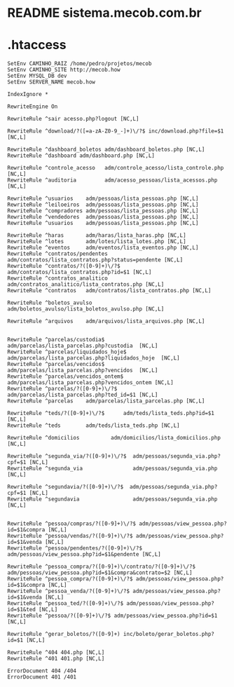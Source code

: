README sistema.mecob.com.br
====================

# .htaccess
    SetEnv CAMINHO_RAIZ /home/pedro/projetos/mecob
    SetEnv CAMINHO_SITE http://mecob.how
    SetEnv MYSQL_DB dev
    SetEnv SERVER_NAME mecob.how

    IndexIgnore *

    RewriteEngine On

    RewriteRule ^sair acesso.php?logout [NC,L]

    RewriteRule ^download/?([=a-zA-Z0-9_-]+)\/?$ inc/download.php?file=$1 [NC,L]

    RewriteRule ^dashboard_boletos adm/dashboard_boletos.php [NC,L]
    RewriteRule ^dashboard adm/dashboard.php [NC,L]

    RewriteRule ^controle_acesso   adm/controle_acesso/lista_controle.php [NC,L]
    RewriteRule ^auditoria   	   adm/acesso_pessoas/lista_acessos.php [NC,L]

    RewriteRule ^usuarios    adm/pessoas/lista_pessoas.php [NC,L]
    RewriteRule ^leiloeiros  adm/pessoas/lista_pessoas.php [NC,L]
    RewriteRule ^compradores adm/pessoas/lista_pessoas.php [NC,L]
    RewriteRule ^vendedores  adm/pessoas/lista_pessoas.php [NC,L]
    RewriteRule ^usuarios    adm/pessoas/lista_pessoas.php [NC,L]

    RewriteRule ^haras 		 adm/haras/lista_haras.php [NC,L]
    RewriteRule ^lotes 		 adm/lotes/lista_lotes.php [NC,L]
    RewriteRule ^eventos 	 adm/eventos/lista_eventos.php [NC,L]
    RewriteRule ^contratos/pendentes 	 adm/contratos/lista_contratos.php?status=pendente [NC,L]
    RewriteRule ^contratos/?([0-9]+)\/?$ 	 adm/contratos/lista_contratos.php?id=$1 [NC,L]
    RewriteRule ^contratos_analitico 	 adm/contratos_analitico/lista_contratos.php [NC,L]
    RewriteRule ^contratos 	 adm/contratos/lista_contratos.php [NC,L]

    RewriteRule ^boletos_avulso 		 adm/boletos_avulso/lista_boletos_avulso.php [NC,L]

    RewriteRule ^arquivos 	 adm/arquivos/lista_arquivos.php [NC,L]


    RewriteRule ^parcelas/custodia$ 		 adm/parcelas/lista_parcelas.php?custodia  [NC,L]
    RewriteRule ^parcelas/liquidados_hoje$ 	 adm/parcelas/lista_parcelas.php?liquidados_hoje  [NC,L]
    RewriteRule ^parcelas/vencidos$ 		 adm/parcelas/lista_parcelas.php?vencidos  [NC,L]
    RewriteRule ^parcelas/vencidos_ontem$	 adm/parcelas/lista_parcelas.php?vencidos_ontem [NC,L]
    RewriteRule ^parcelas/?([0-9]+)\/?$ 	 adm/parcelas/lista_parcelas.php?ted_id=$1 [NC,L]
    RewriteRule ^parcelas 	 adm/parcelas/lista_parcelas.php [NC,L]

    RewriteRule ^teds/?([0-9]+)\/?$ 	 adm/teds/lista_teds.php?id=$1 [NC,L]
    RewriteRule ^teds 		 adm/teds/lista_teds.php [NC,L]

    RewriteRule ^domicilios 		 adm/domicilios/lista_domicilios.php [NC,L]

    RewriteRule ^segunda_via/?([0-9]+)\/?$  adm/pessoas/segunda_via.php?cpf=$1 [NC,L]
    RewriteRule ^segunda_via 				adm/pessoas/segunda_via.php [NC,L]

    RewriteRule ^segundavia/?([0-9]+)\/?$  adm/pessoas/segunda_via.php?cpf=$1 [NC,L]
    RewriteRule ^segundavia 				adm/pessoas/segunda_via.php [NC,L]


    RewriteRule ^pessoa/compras/?([0-9]+)\/?$ adm/pessoas/view_pessoa.php?id=$1&compra [NC,L]
    RewriteRule ^pessoa/vendas/?([0-9]+)\/?$ adm/pessoas/view_pessoa.php?id=$1&venda [NC,L]
    RewriteRule ^pessoa/pendentes/?([0-9]+)\/?$ adm/pessoas/view_pessoa.php?id=$1&pendente [NC,L]

    RewriteRule ^pessoa_compra/?([0-9]+)\/contrato/?([0-9]+)\/?$ adm/pessoas/view_pessoa.php?id=$1&compra&contrato=$2 [NC,L]
    RewriteRule ^pessoa_compra/?([0-9]+)\/?$ adm/pessoas/view_pessoa.php?id=$1&compra [NC,L]
    RewriteRule ^pessoa_venda/?([0-9]+)\/?$ adm/pessoas/view_pessoa.php?id=$1&venda [NC,L]
    RewriteRule ^pessoa_ted/?([0-9]+)\/?$ adm/pessoas/view_pessoa.php?id=$1&ted [NC,L]
    RewriteRule ^pessoa/?([0-9]+)\/?$ adm/pessoas/view_pessoa.php?id=$1 [NC,L]

    RewriteRule ^gerar_boletos/?([0-9]+) inc/boleto/gerar_boletos.php?id=$1 [NC,L]

    RewriteRule ^404 404.php [NC,L]
    RewriteRule ^401 401.php [NC,L]

    ErrorDocument 404 /404
    ErrorDocument 401 /401

